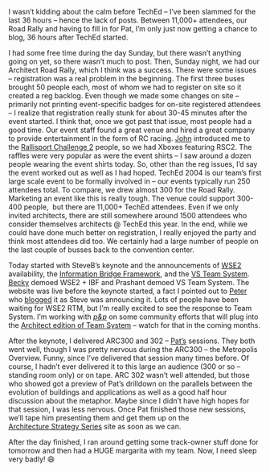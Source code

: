I wasn’t kidding about the calm before TechEd – I’ve been slammed for
the last 36 hours – hence the lack of posts. Between 11,000+ attendees,
our Road Rally and having to fill in for Pat, I’m only just now getting
a chance to blog, 36 hours after TechEd started.

I had some free time during the day Sunday, but there wasn’t anything
going on yet, so there wasn’t much to post. Then, Sunday night, we had
our Architect Road Rally, which I think was a success. There were some
issues – registration was a real problem in the beginning. The first
three buses brought 50 people each, most of whom we had to register on
site so it created a reg backlog. Even though we made some changes on
site – primarily not printing event-specific badges for on-site
registered attendees – I realize that registration really stunk for
about 30-45 minutes after the event started. I think that, once we got
past that issue, most people had a good time. Our event staff found a
great venue and hired a great company to provide entertainment in the
form of RC racing. [John](http://johnporcaro.typepad.com/blog/)
introduced me to the [Rallisport Challenge
2](http://www.xbox.com/en-us/rallisportchallenge2) people, so we had
Xboxes featuring RSC2. The raffles were very popular as were the event
shirts – I saw around a dozen people wearing the event shirts today. So,
other than the reg issues, I’d say the event worked out as well as I had
hoped. TechEd 2004 is our team’s first large scale event to be formally
involved in – our events typically run 250 attendees total. To compare,
we drew almost 300 for the Road Rally. Marketing an event like this is
really tough. The venue could support 300-400 people,  but there are
11,000+ TechEd attendees. Even if we only invited architects, there are
still somewhere around 1500 attendees who consider themselves architects
@ TechEd this year. In the end, while we could have done much better on
registration, I really enjoyed the party and think most attendees did
too. We certainly had a large number of people on the last couple of
busses back to the convention center.

Today started with SteveB’s keynote and the announcements of
[WSE2](http://msdn.microsoft.com/webservices/building/wse/)
availability, the [Information Bridge
Framework](http://msdn.microsoft.com/ibframework/), and the [VS Team
System](http://msdn.microsoft.com/vstudio/teamsystem).
[Becky](http://blogs.gotdotnet.com/rdias/) demoed WSE2 + IBF and
Prashant demoed VS Team System. The website was live before the keynote
started, a fact I pointed out to [Peter](http://peterprovost.org/) who
[blogged](http://www.peterprovost.org/archive/2004/05/24/1292.aspx) it
as Steve was announcing it. Lots of people have been waiting for WSE2
RTM, but I’m really excited to see the response to Team System. I’m
working with *[p&p](http://www.microsoft.com/resources/practices)* on
some community efforts that will plug into the [Architect edition of
Team System](http://msdn.microsoft.com/vstudio/teamsystem/architect) –
watch for that in the coming months.

After the keynote, I delivered ARC300 and 302 –
[Pat’s](http://blogs.msdn.com/pathelland) sessions. They both went well,
though I was pretty nervous during the ARC300 – the Metropolis Overview.
Funny, since I’ve delivered that session many times before. Of course, I
hadn’t ever delivered it to this large an audience (300 or so – standing
room only) or on tape. ARC 302 wasn’t well attended, but those who
showed got a preview of Pat’s drilldown on the parallels between the
evolution of buildings and applications as well as a good half hour
discussion about the metaphor. Maybe since I didn’t have high hopes for
that session, I was less nervous. Once Pat finished those new sessions,
we’ll tape him presenting them and get them up on the
[Architecture Strategy
Series](http://msdn.microsoft.com/architecture/overview/series) site as
soon as we can. 

After the day finished, I ran around getting some track-owner stuff done
for tomorrow and then had a HUGE margarita with my team. Now, I need
sleep very badly!
:smile:

